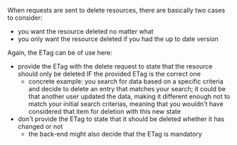 When requests are sent to delete resources, there are basically two cases to consider:
* you want the resource deleted no matter what
* you only want the resource deleted if you had the up to date version

Again, the ETag can be of use here:
* provide the ETag with the delete request to state that the resource should only be deleted IF the provided ETag is the correct one
  * concrete example: you search for data based on a specific criteria and decide to delete an entry that matches your search; it could be that another user updated the data, making it different enough not to match your initial search criterias, meaning that you wouldn't have considered that item for deletion with this new state
* don't provide the ETag to state that it should be deleted whether it has changed or not
  * the back-end might also decide that the ETag is mandatory